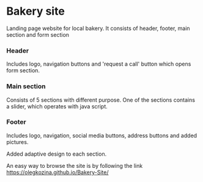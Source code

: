 # Bakery site
Landing page website for local bakery. It consists of header, footer, main section and form section

### Header
Includes logo, navigation buttons and 'request a call' button which opens form section.

### Main section
Consists of 5 sections with different purpose. One of the sections contains a slider, which operates with java script.

### Footer 
Includes logo, navigation, social media buttons, address buttons and added pictures.

Added adaptive design to each section.

An easy way to browse the site is by following the link https://olegkozina.github.io/Bakery-Site/

